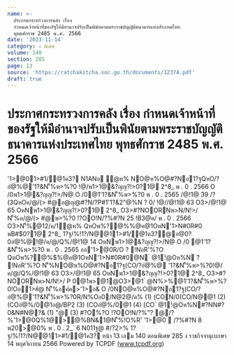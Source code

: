 ```yaml
---
name: >-
  ประกาศกระทรวงการคลัง เรื่อง
  กำหนดเจ้าหน้าที่ของรัฐให้มีอำนาจปรับเป็นพินัยตามพระราชบัญญัติธนาคารแห่งประเทศไทย
  พุทธศักราช 2485 พ.ศ. 2566
date: '2023-11-14'
category: ง พิเศษ
volume: 140
section: 285
page: 13
source: 'https://ratchakitcha.soc.go.th/documents/12374.pdf'
draft: true
---
```


# ประกาศกระทรวงการคลัง เรื่อง กำหนดเจ้าหน้าที่ของรัฐให้มีอำนาจปรับเป็นพินัยตามพระราชบัญญัติธนาคารแห่งประเทศไทย พุทธศักราช 2485 พ.ศ. 2566

'1>@01>#1/@1ค3? N1ANอ ํ@ห% NO@ห%O@#?Nอ1?ฐQหO/?อํ@%@'1?&N'็%พ>%?0 !@/พ1>1@&?ญญ?!>$%@ค@1OหN'1>N#0R#0 พB#$0?1@ 2^8_ พ . 0 . 2566 O /0พ1>1@&?ญญ?!>/N@ O /0@1'1?&N'็%พ>%?0 พ . 0 . 2565 /@!1@ 39 /?(3QหOค/@/(> #@อ@ญ@#?N/?P#1'1?&2"@%N ? 0/ !@//@!1@ 63 O3>/@!1@ 65 OหNพ1>1@&?ญญ?!>$%@ค@1 OหN'1>N#0R#0 พB#$0?1@ 2^8_ O3>#?NOORNพ>N/N!>/ N'็%ค/@/(> #@พ>%?0 !?OO!N/?%#?N 25 !B3@ค/ พ . 0 . 2566 O3>N'็%@12/ค/1ํ@ห% QหOพ%?@%$%@ค@1OหN'1>N#0R#0 N'็%NO@ห%O@#?Nอ1?ฐ(CO/?อํ@%@'1?&N'็%พ>%?0!@/พ1>1@&?ญญ?!>$%@ค@1OหN'1>N#0R#0 พB#$0?1@ 2^8_ 1?ฐ/%!1?/N@@11>#1/@1ค3?@อ@0?0อํ@%@!@/ค/@/Q%/@!1@ 14 OหNพ1>1@&?ญญ?!>/N@ O /0 @1'1?&N'็%พ>%?0 พ . 0 . 2565 ออ'1>@0R/O ? !NอR'%?O QหOพ%?@%$%@ค@1OหN'1>N#0R#0@N ํ @1!ํ@Oห%N ? !NอR'%?O N'็%NO@ห%O@#?Nอ1?ฐ(CO/?อํ@%@ '1?&N'็%พ>%?0!@/ค/@/Q%/@!1@ 63 O3>/@!1@ 65 OหNพ1>1@&?ญญ?!>$%@ค@1OหN'1>N#0R#0 พB#$0?1@ 2^8_ O3>#?NOORNพ>N/N!>/ P 0@1พ>@1@O3>@1 ํ @N%>%@1'1?&N'็%พ>%?0!Oอ1>#ํ@ N'็%อค์ค>'1>อ& O /0NO@ห%O@#?Nอ1?ฐ(CO/?อํ@%@'1?&N'็%พ>%?0R/N%Oอ0/N@2@/ค% (1) (CON/0(CO/N@@1 (2) (COอํ@%/0@1อ@/BP2 (3) (COอํ@%/0@1 (4) (CO ํ @1!ํ@Oห%N#?NN#?0&N#N@?& (1) "@ (3) #?O%?O !?OO!N/?%"? @/?%'1>@0Q%1@>@%BN&1@N'็%!O%R' '1>@0  /?%#?N 8 พ20>@0% พ . 0 . 2_` 6 N011ฐ@ #/?2>% 1?ฐ/%!1?/N@@11>#1/@1ค3? หน้า 13 เลม 140 ตอนพิเศษ 285 ง ราชกิจจานุเบกษา 14 พฤศจิกายน 2566 Powered by TCPDF (www.tcpdf.org)
